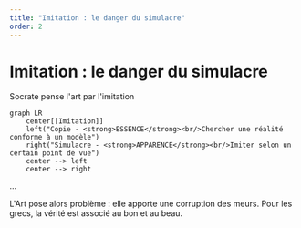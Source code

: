 ```yaml
---
title: "Imitation : le danger du simulacre"
order: 2
---
```


# Imitation : le danger du simulacre

Socrate pense l'art par l'imitation

```mermaid
graph LR
    center[[Imitation]]
    left("Copie - <strong>ESSENCE</strong><br/>Chercher une réalité conforme à un modèle")
    right("Simulacre - <strong>APPARENCE</strong><br/>Imiter selon un certain point de vue")
    center --> left
    center --> right
```

...

L'Art pose alors problème : elle apporte une corruption des meurs. Pour les grecs, la vérité est associé au bon et au beau.